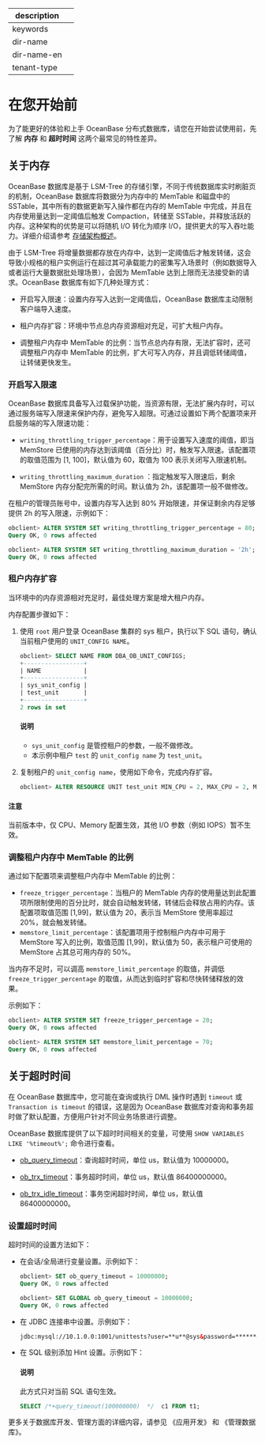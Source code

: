 |description||
|---|---|
|keywords||
|dir-name||
|dir-name-en||
|tenant-type||

# 在您开始前

为了能更好的体验和上手 OceanBase 分布式数据库，请您在开始尝试使用前，先了解 **内存** 和 **超时时间** 这两个最常见的特性差异。

## 关于内存

OceanBase 数据库是基于 LSM-Tree 的存储引擎，不同于传统数据库实时刷脏页的机制，OceanBase 数据库将数据分为内存中的 MemTable 和磁盘中的 SSTable，其中所有的数据更新写入操作都在内存的 MemTable 中完成，并且在内存使用量达到一定阈值后触发 Compaction，转储至 SSTable，并释放活跃的内存。这种架构的优势是可以将随机 I/O 转化为顺序 I/O，提供更大的写入吞吐能力。详细介绍请参考 [存储架构概述](../../700.reference/100.oceanbase-database-concepts/900.storage-architecture/100.storage-architecture-overview.md)。

由于 LSM-Tree 将增量数据都存放在内存中，达到一定阈值后才触发转储，这会导致小规格的租户实例运行在超过其可承载能力的密集写入场景时（例如数据导入或者运行大量数据批处理场景），会因为 MemTable 达到上限而无法接受新的请求。OceanBase 数据库有如下几种处理方式：

* 开启写入限速：设置内存写入达到一定阈值后，OceanBase 数据库主动限制客户端导入速度。
  
* 租户内存扩容：环境中节点总内存资源相对充足，可扩大租户内存。

* 调整租户内存中 MemTable 的比例：当节点总内存有限，无法扩容时，还可调整租户内存中 MemTable 的比例，扩大可写入内存，并且调低转储阈值，让转储更快发生。

### 开启写入限速

OceanBase 数据库具备写入过载保护功能，当资源有限，无法扩展内存时，可以通过服务端写入限速来保护内存，避免写入超限。可通过设置如下两个配置项来开启服务端的写入限速功能：

* `writing_throttling_trigger_percentage`：用于设置写入速度的阈值，即当 MemStore 已使用的内存达到该阈值（百分比）时，触发写入限速。该配置项的取值范围为 [1, 100]，默认值为 60，取值为 100 表示关闭写入限速机制。

* `writing_throttling_maximum_duration` ：指定触发写入限速后，剩余 MemStore 内存分配完所需的时间。默认值为 2h，该配置项一般不做修改。

在租户的管理员账号中，设置内存写入达到 80% 开始限速，并保证剩余内存足够提供 2h 的写入限速，示例如下：

```sql
obclient> ALTER SYSTEM SET writing_throttling_trigger_percentage = 80; 
Query OK, 0 rows affected

obclient> ALTER SYSTEM SET writing_throttling_maximum_duration = '2h';
Query OK, 0 rows affected
```

### 租户内存扩容

当环境中的内存资源相对充足时，最佳处理方案是增大租户内存。

内存配置步骤如下：

1. 使用 `root` 用户登录 OceanBase 集群的 sys 租户，执行以下 SQL 语句，确认当前租户使用的 `UNIT_CONFIG NAME`。

   ```sql
   obclient> SELECT NAME FROM DBA_OB_UNIT_CONFIGS;
   +-----------------+
   | NAME            |
   +-----------------+
   | sys_unit_config |
   | test_unit       |
   +-----------------+
   2 rows in set
   ```

   <main id="notice" type='explain'>
    <h4>说明</h4>
    <p> <ul><li><code>sys_unit_config</code>  是管控租户的参数，一般不做修改。</li><li>本示例中租户 <code>test</code>  的 <code>unit_config name</code>  为 <code>test_unit</code>。</li></ul> </p>
   </main>

2. 复制租户的 `unit_config name`，使用如下命令，完成内存扩容。

   ```sql
   obclient> ALTER RESOURCE UNIT test_unit MIN_CPU = 2, MAX_CPU = 2, MEMORY_SIZE = '10G', MAX_IOPS = 10000, MIN_IOPS = 10000; 
   ```

  <main id="notice" type='notice'>
    <h4>注意</h4>
    <p>当前版本中，仅 CPU、Memory 配置生效，其他 I/O 参数（例如 IOPS）暂不生效。</p>
  </main>

### 调整租户内存中 MemTable 的比例

通过如下配置项来调整租户内存中 MemTable 的比例：

* `freeze_trigger_percentage`：当租户的 MemTable 内存的使用量达到此配置项所限制使用的百分比时，就会自动触发转储，转储后会释放占用的内存。该配置项取值范围 [1,99]，默认值为 20，表示当 MemStore 使用率超过 20%，就会触发转储。
* `memstore_limit_percentage`：该配置项用于控制租户内存中可用于 MemStore 写入的比例，取值范围 [1,99]，默认值为 50，表示租户可使用的 MemStore 占其总可用内存的 50%。

当内存不足时，可以调高 `memstore_limit_percentage` 的取值，并调低 `freeze_trigger_percentage` 的取值，从而达到临时扩容和尽快转储释放的效果。

示例如下：

```sql
obclient> ALTER SYSTEM SET freeze_trigger_percentage = 20;
Query OK, 0 rows affected 

obclient> ALTER SYSTEM SET memstore_limit_percentage = 70;
Query OK, 0 rows affected
```

## 关于超时时间

在 OceanBase 数据库中，您可能在查询或执行 DML 操作时遇到 `timeout` 或 `Transaction is timeout` 的错误，这是因为 OceanBase 数据库对查询和事务超时做了默认配置，方便用户针对不同业务场景进行调整。

OceanBase 数据库提供了以下超时时间相关的变量，可使用 `SHOW VARIABLES LIKE '%timeout%';` 命令进行查看。

* [ob_query_timeout](../../700.reference/800.configuration-items-and-system-variables/200.system-variable/300.global-system-variable/8600.ob_query_timeout-global.md)：查询超时时间，单位 us，默认值为 10000000。

* [ob_trx_timeout](../../700.reference/800.configuration-items-and-system-variables/200.system-variable/300.global-system-variable/9700.ob_trx_timeout-global.md)：事务超时时间，单位 us，默认值 86400000000。

* [ob_trx_idle_timeout](../../700.reference/800.configuration-items-and-system-variables/200.system-variable/300.global-system-variable/9500.ob_trx_idle_timeout-global.md)：事务空闲超时时间，单位 us，默认值 86400000000。

### 设置超时时间

超时时间的设置方法如下：

* 在会话/全局进行变量设置。示例如下：

   ```sql
   obclient> SET ob_query_timeout = 10000000;
   Query OK, 0 rows affected 

   obclient> SET GLOBAL ob_query_timeout = 10000000;
   Query OK, 0 rows affected 
   ```

* 在 JDBC 连接串中设置。示例如下：

   ```html
   jdbc:mysql://10.1.0.0:1001/unittests?user=**u**@sys&password=******&sessionVariables = ob_query_timeout = 60000000000,ob_trx_timeout = 60000000000&xxxx
   ```

* 在 SQL 级别添加 Hint 设置。示例如下：

   <main id="notice" type='explain'>
    <h4>说明</h4>
    <p>此方式只对当前 SQL 语句生效。 </p>
   </main>

   ```sql
   SELECT /*+query_timeout(100000000)  */  c1 FROM t1; 
   ```

更多关于数据库开发、管理方面的详细内容，请参见 《应用开发》 和 《管理数据库》。
